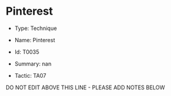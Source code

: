 # Pinterest

* Type: Technique

* Name: Pinterest

* Id: T0035

* Summary: nan

* Tactic: TA07

DO NOT EDIT ABOVE THIS LINE - PLEASE ADD NOTES BELOW
